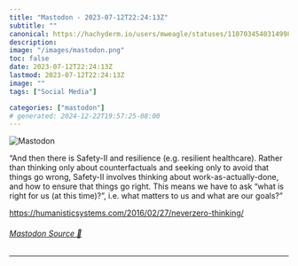 ```yaml
---
title: "Mastodon - 2023-07-12T22:24:13Z"
subtitle: ""
canonical: https://hachyderm.io/users/mweagle/statuses/110703454031499835
description:
image: "/images/mastodon.png"
toc: false
date: 2023-07-12T22:24:13Z
lastmod: 2023-07-12T22:24:13Z
image: ""
tags: ["Social Media"]

categories: ["mastodon"]
# generated: 2024-12-22T19:57:25-08:00
---
```

![Mastodon](/images/mastodon.png)

<p>“And then there is Safety-II and resilience (e.g. resilient healthcare). Rather than thinking only about counterfactuals and seeking only to avoid that things go wrong, Safety-II involves thinking about work-as-actually-done, and how to ensure that things go right. This means we have to ask “what is right for us (at this time)?”, i.e. what matters to us and what are our goals?”</p><p><a href="https://humanisticsystems.com/2016/02/27/neverzero-thinking/" target="_blank" rel="nofollow noopener noreferrer" translate="no"><span class="invisible">https://</span><span class="ellipsis">humanisticsystems.com/2016/02/</span><span class="invisible">27/neverzero-thinking/</span></a></p>


###### [Mastodon Source 🐘](https://hachyderm.io/@mweagle/110703454031499835)

___
